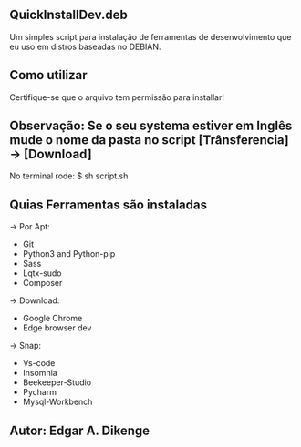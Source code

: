 ## QuickInstallDev.deb ##
Um simples script para instalação de ferramentas de desenvolvimento que eu uso em distros baseadas no DEBIAN. 

## Como utilizar ##

Certifique-se que o arquivo tem permissão para installar!


## Observação: Se o seu systema estiver em Inglês mude o nome da pasta no script [Trânsferencia] -> [Download]

No terminal rode:
$ sh script.sh

## Quias Ferramentas são instaladas ##

-> Por Apt:

 - Git
 - Python3 and Python-pip
 - Sass
 - Lqtx-sudo
 - Composer

-> Download:

 - Google Chrome
 - Edge browser dev

-> Snap:

 - Vs-code
 - Insomnia
 - Beekeeper-Studio
 - Pycharm
 - Mysql-Workbench

## Autor: Edgar A. Dikenge ##
